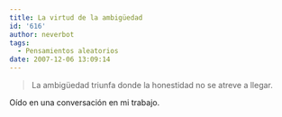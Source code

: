 ```yaml
---
title: La virtud de la ambigüedad
id: '616'
author: neverbot
tags:
  - Pensamientos aleatorios
date: 2007-12-06 13:09:14
---
```


> La ambigüedad triunfa donde la honestidad no se atreve a llegar.

Oído en una conversación en mi trabajo.